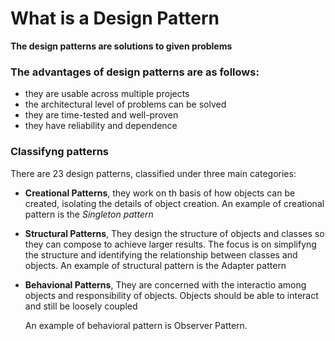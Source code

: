 # What is a Design Pattern
**The design patterns are solutions to given problems**

### The advantages of design patterns are as follows:
- they are usable across multiple projects
- the architectural level of problems can be solved
- they are time-tested and well-proven
- they have reliability and dependence

### Classifyng patterns
There are 23 design patterns, classified under three main categories:
- **Creational Patterns**, 
they work on th basis of how objects can be created, isolating the details of object creation.
An example of creational pattern is the *Singleton pattern*

- **Structural Patterns**, 
  They design the structure of objects and classes so they can compose to achieve larger results.
  The focus is on simplifyng the structure and identifying the relationship between classes and objects.
  An example of structural pattern is the Adapter pattern

- **Behavional Patterns**, 
  They are concerned with the interactio among objects and responsibility of objects.
  Objects should be able to interact and still be loosely coupled

  An example of behavioral pattern is Observer Pattern.
